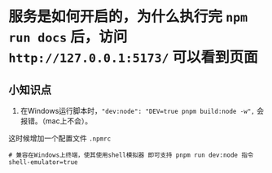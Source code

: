 # 服务是如何开启的，为什么执行完 `npm run docs` 后，访问 `http://127.0.0.1:5173/` 可以看到页面

## 小知识点
1. 在Windows运行脚本时，`"dev:node": "DEV=true pnpm build:node -w",`
会报错。（mac上不会）。

这时候增加一个配置文件 `.npmrc`
```shell
# 兼容在Windows上终端，使其使用shell模拟器 即可支持 pnpm run dev:node 指令
shell-emulator=true
```

